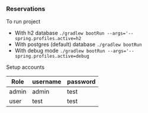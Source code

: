 ### Reservations

To run project

- With h2 database `./gradlew bootRun --args='--spring.profiles.active=h2`
- With postgres (default) database `./gradlew bootRun`
- With debug mode `./gradlew bootRun --args='--spring.profiles.active=debug`

Setup accounts

| Role  | username | password |
|-------|----------|----------|
| admin | admin    | test     |
| user  | test     | test     |